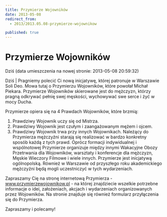 ```yaml
---
title: Przymierze Wojowników
date: 2013-05-08
redirect_from: 
  - 2013/2013.05.08-przymierze-wojownikow

published: true
---
```




# Przymierze Wojowników

<time>Dziś (data umieszczenia na nowej stronie: 2013-05-08 20:59:32)</time>

Dziś | 
Pragniemy polecić Ci nową inicjatywę, której patronuje w Warszawie Soli Deo. Mowa tutaj o Przymierzu Wojowników, które powołał Michał Piekara. Przymierze Wojowników skierowane jest do mężczyzn, którzy pragną odkrywać pełnię swej męskości, wychowywać swe serce i żyć w mocy Ducha.

Przymierze opiera się na 4 Prawdach Wojowników, które brzmią:
1. Prawdziwy Wojownik uczy się od Mistrza.
2. Prawdziwy Wojownik jest czułym i zaangażowanym mężem i ojcem.
3. Prawdziwy Wojownik trwa przy innych Wojownikach.
Należący do Przymierza mężczyźni starają się realizować w bardzo konkretny sposób każdą z tych prawd. Oprócz formacji indywidualnej i wspólnotowej Przymierze organizuje między innymi Wakacyjne Obozy Przetrwania dla Wojowników, warsztaty i konferencje dla mężczyzn, Męskie Wieczory Filmowe i wiele innych. Przymierze jest inicjatywą ogólnopolską. Również w Warszawie od przyszłego roku akademickiego mężczyźni będą mogli uczestniczyć w tych wydarzeniach.

Zapraszamy Cię na stronę internetową Przymierza - www.przymierzewojownikow.pl - na której znajdziecie wszelkie potrzebne informacje o idei, założeniach, akcjach i wydarzeniach organizowanych przez Wojowników. Na stronie znajduje się 
również formularz przyłączenia się do Przymierza. 

Zapraszamy i polecamy!

<!--{{json:{"created_date":"2013-05-08 20:59:32","publish_down":"0000-00-00 00:00:00","id":"938"}}}-->